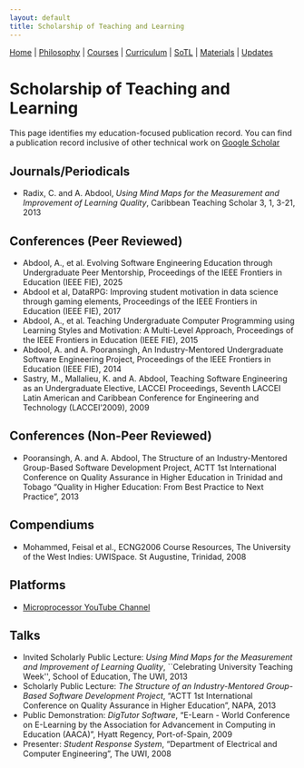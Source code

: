```yaml
---
layout: default
title: Scholarship of Teaching and Learning
---
```


<div class="navbar">
  <a href="index">Home</a> |
  <a href="philosophy">Philosophy</a> |
  <a href="courses">Courses</a> |
  <a href="curriculum">Curriculum</a> |
  <a href="sotl" class="active">SoTL</a> |
  <a href="materials">Materials</a> |
  <a href="changelog">Updates</a>
</div>


# Scholarship of Teaching and Learning

This page identifies my education-focused publication record. You can find a publication record inclusive of other technical work on [Google Scholar](https://scholar.google.com/citations?user=m_Ouj0IAAAAJ&hl=en)

## Journals/Periodicals
- Radix, C. and A. Abdool, *Using Mind Maps for the Measurement and Improvement of Learning Quality*, Caribbean Teaching Scholar 3, 1, 3-21, 2013

## Conferences (Peer Reviewed)
-  Abdool, A., et al. Evolving Software Engineering Education through Undergraduate Peer Mentorship, Proceedings of the IEEE Frontiers in Education (IEEE FIE), 2025
-  Abdool et al, DataRPG: Improving student motivation in data science through gaming elements, Proceedings of the IEEE Frontiers in Education (IEEE FIE), 2017
-  Abdool, A., et al. Teaching Undergraduate Computer Programming using Learning Styles and Motivation: A Multi-Level Approach, Proceedings of the IEEE Frontiers in Education (IEEE FIE), 2015
-  Abdool, A. and A. Pooransingh, An Industry-Mentored Undergraduate Software Engineering Project, Proceedings of the IEEE Frontiers in Education (IEEE FIE), 2014
-  Sastry, M., Mallalieu, K. and A. Abdool, Teaching Software Engineering as an Undergraduate Elective, LACCEI Proceedings, Seventh LACCEI Latin American and Caribbean Conference for Engineering and Technology (LACCEI’2009), 2009

## Conferences (Non-Peer Reviewed)
-  Pooransingh, A. and A. Abdool, The Structure of an Industry-Mentored Group-Based Software Development Project, ACTT 1st International Conference on Quality Assurance in Higher Education in Trinidad and Tobago “Quality in Higher Education: From Best Practice to Next Practice”, 2013

## Compendiums
-  Mohammed, Feisal et al., ECNG2006 Course Resources, The University of the West Indies: UWISpace. St Augustine, Trinidad, 2008

## Platforms
- [Microprocessor YouTube Channel](https://www.youtube.com/@azimabdool)

## Talks
-  Invited Scholarly Public Lecture: *Using Mind Maps for the Measurement and Improvement of Learning Quality*, ``Celebrating University Teaching Week'', School of Education, The UWI, 2013
-  Scholarly Public Lecture: *The Structure of an Industry-Mentored Group-Based Software Development Project*, “ACTT 1st International Conference on Quality Assurance in Higher Education”, NAPA, 2013
-  Public Demonstration: *DigTutor Software*, “E-Learn - World Conference on E-Learning by the Association for Advancement in Computing in Education (AACA)”, Hyatt Regency, Port-of-Spain, 2009
- Presenter: *Student Response System*, “Department of Electrical and Computer Engineering”, The UWI, 2008

